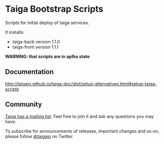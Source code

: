 # Taiga Bootstrap Scripts #

Scripts for initial deploy of taiga services.

It installs:

- taiga-back version 1.1.0
- taiga-front version 1.1.1

**WARNING: that scripts are in aplha state**

## Documentation ##

http://taigaio.github.io/taiga-doc/dist/setup-alternatives.html#setup-taiga-scripts

## Community ##

[Taiga has a mailing list](http://groups.google.com/d/forum/taigaio). Feel free to join it and ask any questions you may have.

To subscribe for announcements of releases, important changes and so on, please follow [@taigaio](https://twitter.com/taigaio) on Twitter.
